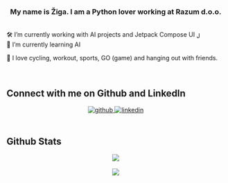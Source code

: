 ### <div align="center">My name is Žiga. I am a Python lover working at Razum d.o.o.</div>  
  
<br/>  


<div>
    🛠️ I’m currently working with AI projects and Jetpack Compose UI 
    <img src="https://encrypted-tbn0.gstatic.com/images?q=tbn:ANd9GcSXLsPNGvUg9HsZIi8BVp3fPRBFPOE1hh_OoGbCRev326-nZOmUlPxtZjUjgJ9P6y0-05Y&usqp=CAU" alt="Jetpack Compose UI" style="width: 15px; height: 15px; display: inline; vertical-align: middle;">
</div>
🌱 I’m currently learning AI
  

🏐 I love cycling, workout, sports, GO (game) and hanging out with friends.
  

<br/>  


## Connect with me on Github and LinkedIn  
<div align="center">
<a href="https://github.com/ziga12341" target="_blank">
<img src=https://img.shields.io/badge/github-%2324292e.svg?&style=for-the-badge&logo=github&logoColor=white alt=github style="margin-bottom: 5px;" />
</a>
<a href="https://linkedin.com/in/zigapregelj" target="_blank">
<img src=https://img.shields.io/badge/linkedin-%231E77B5.svg?&style=for-the-badge&logo=linkedin&logoColor=white alt=linkedin style="margin-bottom: 5px;" />
</a>
</div>  
  

<br/>  

## Github Stats  
<div align="center"><img src="https://github-readme-stats.vercel.app/api?username=ziga12341&show_icons=true&count_private=true&hide_border=true" align="center" /></div>  

<br/>   

<div align="center">
<img src="https://komarev.com/ghpvc/?username=ziga12341&&color=c035c4&style=flat-square" align="center" />
</div>  

<br />
